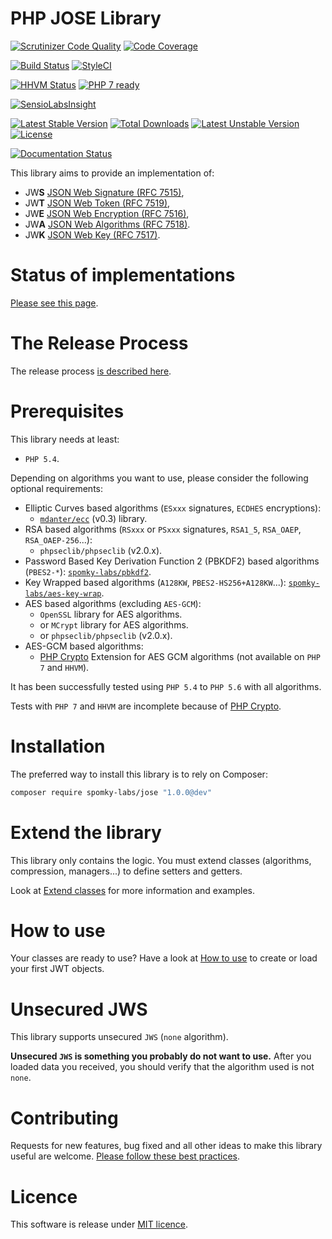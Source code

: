 # PHP JOSE Library

[![Scrutinizer Code Quality](https://scrutinizer-ci.com/g/Spomky-Labs/JOSE/badges/quality-score.png?b=master)](https://scrutinizer-ci.com/g/Spomky-Labs/JOSE/?branch=master)
[![Code Coverage](https://scrutinizer-ci.com/g/Spomky-Labs/JOSE/badges/coverage.png?b=master)](https://scrutinizer-ci.com/g/Spomky-Labs/JOSE/?branch=master)

[![Build Status](https://travis-ci.org/Spomky-Labs/jose.svg?branch=master)](https://travis-ci.org/Spomky-Labs/jose)
[![StyleCI](https://styleci.io/repos/22874677/shield)](https://styleci.io/repos/22874677)

[![HHVM Status](http://hhvm.h4cc.de/badge/Spomky-Labs/jose.png)](http://hhvm.h4cc.de/package/Spomky-Labs/jose)
[![PHP 7 ready](http://php7ready.timesplinter.ch/Spomky-Labs/jose/badge.svg)](https://travis-ci.org/Spomky-Labs/jose)

[![SensioLabsInsight](https://insight.sensiolabs.com/projects/9123fbfc-7ae1-4d63-9fda-170b8ad794ee/big.png)](https://insight.sensiolabs.com/projects/9123fbfc-7ae1-4d63-9fda-170b8ad794ee)

[![Latest Stable Version](https://poser.pugx.org/Spomky-Labs/JOSE/v/stable.png)](https://packagist.org/packages/Spomky-Labs/JOSE)
[![Total Downloads](https://poser.pugx.org/Spomky-Labs/JOSE/downloads.png)](https://packagist.org/packages/Spomky-Labs/JOSE)
[![Latest Unstable Version](https://poser.pugx.org/Spomky-Labs/JOSE/v/unstable.png)](https://packagist.org/packages/Spomky-Labs/JOSE)
[![License](https://poser.pugx.org/Spomky-Labs/JOSE/license.png)](https://packagist.org/packages/Spomky-Labs/JOSE)

[![Documentation Status](https://readthedocs.org/projects/spomky-labsjose/badge/?version=latest)](https://readthedocs.org/projects/spomky-labsjose/?badge=latest)

This library aims to provide an implementation of:

* JW**S** [JSON Web Signature (RFC 7515)](https://tools.ietf.org/html/rfc7515),
* JW**T** [JSON Web Token (RFC 7519)](https://tools.ietf.org/html/rfc7519),
* JW**E** [JSON Web Encryption (RFC 7516)](http://tools.ietf.org/html/rfc7516),
* JW**A** [JSON Web Algorithms (RFC 7518)](http://tools.ietf.org/html/rfc7518).
* JW**K** [JSON Web Key (RFC 7517)](http://tools.ietf.org/html/rfc7517).

# Status of implementations

[Please see this page](doc/Status.md).

# The Release Process

The release process [is described here](doc/Release.md).

# Prerequisites

This library needs at least:
* `PHP 5.4`.

Depending on algorithms you want to use, please consider the following optional requirements:
* Elliptic Curves based algorithms (`ESxxx` signatures, `ECDHES` encryptions):
    * [`mdanter/ecc`](https://github.com/mdanter/phpecc) (v0.3) library.
* RSA based algorithms (`RSxxx` or `PSxxx` signatures, `RSA1_5`, `RSA_OAEP`, `RSA_OAEP-256`...):
    * `phpseclib/phpseclib` (v2.0.x).
* Password Based Key Derivation Function 2 (PBKDF2) based algorithms (`PBES2-*`):
     [`spomky-labs/pbkdf2`](https://github.com/spomky-labs/pbkdf2).
* Key Wrapped based algorithms (`A128KW`, `PBES2-HS256+A128KW`...):
     [`spomky-labs/aes-key-wrap`](https://github.com/spomky-labs/aes-key-wrap).
* AES based algorithms (excluding `AES-GCM`):
    * `OpenSSL` library for AES algorithms.
    * or `MCrypt` library for AES algorithms.
    * or `phpseclib/phpseclib` (v2.0.x).
* AES-GCM based algorithms:
    * [PHP Crypto](https://github.com/bukka/php-crypto) Extension for AES GCM algorithms (not available on `PHP 7` and `HHVM`).

It has been successfully tested using `PHP 5.4` to `PHP 5.6` with all algorithms.

Tests with `PHP 7` and `HHVM` are incomplete because of [PHP Crypto](https://github.com/bukka/php-crypto).

# Installation

The preferred way to install this library is to rely on Composer:

```sh
composer require spomky-labs/jose "1.0.0@dev"
```

# Extend the library

This library only contains the logic. You must extend classes (algorithms, compression, managers...) to define setters and getters.

Look at [Extend classes](doc/Extend.md) for more information and examples.

# How to use

Your classes are ready to use? Have a look at [How to use](doc/Use.md) to create or load your first JWT objects.

# Unsecured JWS

This library supports unsecured `JWS` (`none` algorithm).

**Unsecured `JWS` is something you probably do not want to use.**
After you loaded data you received, you should verify that the algorithm used is not `none`.

# Contributing

Requests for new features, bug fixed and all other ideas to make this library useful are welcome. [Please follow these best practices](doc/Contributing.md).

# Licence

This software is release under [MIT licence](LICENSE).
